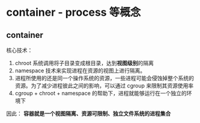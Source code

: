 # container - process 等概念

## container

核心技术：
1.	chroot 系统调用将子目录变成根目录，达到**视图级别**的隔离
2.	namespace 技术来实现进程在资源的视图上进行隔离。
3.	进程所使用的还是同一个操作系统的资源，一些进程可能会侵蚀掉整个系统的资源。为了减少进程彼此之间的影响，可以通过 cgroup 来限制其资源使用率
4.	cgroup +  chroot + namespace 的帮助下，进程就能够运行在一个独立的环境下

因此： **容器就是一个视图隔离、资源可限制、独立文件系统的进程集合**